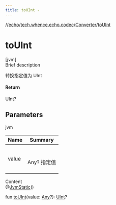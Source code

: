 ```yaml
---
title: toUInt -
---
```

//[echo](../../index.md)/[tech.whence.echo.codec](../index.md)/[Converter](index.md)/[toUInt](to-u-int.md)



# toUInt  
[jvm]  
Brief description  


转换指定值为 UInt



#### Return  


UInt?



## Parameters  
  
jvm  
  
|  Name|  Summary| 
|---|---|
| value| <br><br>Any? 指定值<br><br>
  
  
Content  
@[JvmStatic](https://kotlinlang.org/api/latest/jvm/stdlib/kotlin.jvm/-jvm-static/index.html)()  
  
fun [toUInt](to-u-int.md)(value: [Any](https://kotlinlang.org/api/latest/jvm/stdlib/kotlin/-any/index.html)?): [UInt](https://kotlinlang.org/api/latest/jvm/stdlib/kotlin/-u-int/index.html)?  



